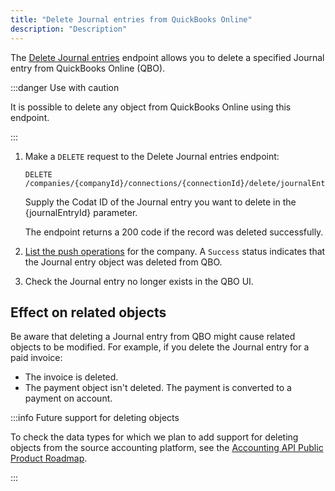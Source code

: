 ```yaml
---
title: "Delete Journal entries from QuickBooks Online"
description: "Description"
---
```


The [Delete Journal entries](/accounting-api#/) endpoint allows you to delete a specified Journal entry from QuickBooks Online (QBO).

:::danger Use with caution

It is possible to delete any object from QuickBooks Online using this endpoint. 

:::

1. Make a `DELETE` request to the Delete Journal entries endpoint:

   ```http title="Delete a Journal entry"
   DELETE /companies/{companyId}/connections/{connectionId}/delete/journalEntries/{journalEntryId}
   ```

   Supply the Codat ID of the Journal entry you want to delete in the {journalEntryId} parameter.

   The endpoint returns a 200 code if the record was deleted successfully.

2. [List the push operations](/codat-api#/operations/get-company-push-history) for the company. A `Success` status indicates that the Journal entry object was deleted from QBO.

3. Check the Journal entry no longer exists in the QBO UI.

## Effect on related objects

Be aware that deleting a Journal entry from QBO might cause related objects to be modified. For example, if you delete the Journal entry for a paid invoice: 

- The invoice is deleted.
- The payment object isn't deleted. The payment is converted to a payment on account. 

:::info Future support for deleting objects

To check the data types for which we plan to add support for deleting objects from the source accounting platform, see the [Accounting API Public Product Roadmap](https://portal.productboard.com/codat/7-public-product-roadmap/tabs/46-accounting-api).

:::
